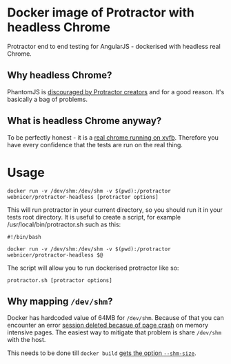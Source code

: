 # Docker image of Protractor with headless Chrome

Protractor end to end testing for AngularJS - dockerised with headless real Chrome.

## Why headless Chrome?

PhantomJS is [discouraged by Protractor creators](https://angular.github.io/protractor/#/browser-setup#setting-up-phantomjs) and for a good reason. It's basically a bag of problems. 

## What is headless Chrome anyway?

To be perfectly honest - it is a [real chrome running on xvfb](http://tobyho.com/2015/01/09/headless-browser-testing-xvfb/). Therefore you have every confidence that the tests are run on the real thing.

# Usage

```
docker run -v /dev/shm:/dev/shm -v $(pwd):/protractor webnicer/protractor-headless [protractor options]
```

This will run protractor in your current directory, so you should run it in your tests root directory. It is useful to create a script, for example /usr/local/bin/protractor.sh such as this:

```
#!/bin/bash

docker run -v /dev/shm:/dev/shm -v $(pwd):/protractor webnicer/protractor-headless $@
```

The script will allow you to run dockerised protractor like so:

```
protractor.sh [protractor options]
```

## Why mapping `/dev/shm`?

Docker has hardcoded value of 64MB for `/dev/shm`. Because of that you can encounter an error [session deleted becasue of page crash](https://bugs.chromium.org/p/chromedriver/issues/detail?id=1097) on memory intensive pages. The easiest way to mitigate that problem is share `/dev/shm` with the host.

This needs to be done till `docker build` [gets the option `--shm-size`](https://github.com/docker/docker/issues/2606).

